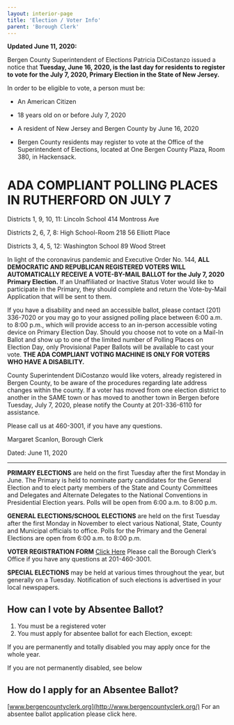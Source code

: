```yaml
---
layout: interior-page
title: 'Election / Voter Info'
parent: 'Borough Clerk'
---
```



**Updated June 11, 2020:**

Bergen County Superintendent of Elections Patricia DiCostanzo issued a notice that **Tuesday, June 16, 2020, is the last day for residents to register to vote for the July 7, 2020, Primary Election in the State of New Jersey.**

In order to be eligible to vote, a person must be:

- An American Citizen

- 18 years old on or before July 7, 2020

- A resident of New Jersey and Bergen County by June 16, 2020

- Bergen County residents may register to vote at the Office of the Superintendent of Elections, located at One Bergen County Plaza, Room 380, in Hackensack. 


# ADA COMPLIANT POLLING PLACES IN RUTHERFORD ON JULY 7

Districts 1, 9, 10, 11: Lincoln School 414 Montross Ave

Districts 2, 6, 7, 8: High School-Room 218 56 Elliott Place

Districts 3, 4, 5, 12: Washington School 89 Wood Street


In light of the coronavirus pandemic and Executive Order No. 144, **ALL DEMOCRATIC AND REPUBLICAN REGISTERED VOTERS WILL AUTOMATICALLY RECEIVE A VOTE-BY-MAIL BALLOT for the July 7, 2020 Primary Election.** If an Unaffiliated or Inactive Status Voter would like to participate in the Primary, they should complete and return the Vote-by-Mail Application that will be sent to them.

If you have a disability and need an accessible ballot, please contact (201) 336-7020 or you may go to your assigned polling place between 6:00 a.m. to 8:00 p.m., which will provide access to an in-person accessible voting device on Primary Election Day. Should you choose not to vote on a Mail-In Ballot and show up to one of the limited number of Polling Places on Election Day, only Provisional Paper Ballots will be available to cast your vote. **THE ADA COMPLIANT VOTING MACHINE IS ONLY FOR VOTERS WHO HAVE A DISABILITY.**

County Superintendent DiCostanzo would like voters, already registered in Bergen County, to be aware of the procedures regarding late address changes within the county. If a voter has moved from one election district to another in the SAME town or has moved to another town in Bergen before Tuesday, July 7, 2020, please notify the County at 201-336-6110 for assistance.

Please call us at 460-3001, if you have any questions.

Margaret Scanlon, Borough Clerk

Dated: June 11, 2020

---------

**PRIMARY ELECTIONS** are held on the first Tuesday after the first Monday in June. The Primary is held to nominate party candidates for the General Election and to elect party members of the State and County Committees and Delegates and Alternate Delegates to the National Conventions in Presidential Election years. Polls will be open from 6:00 a.m. to 8:00 p.m.

**GENERAL ELECTIONS/SCHOOL ELECTIONS** are held on the first Tuesday after the first Monday in November to elect various National, State, County and Municipal officials to office. Polls for the Primary and the General Elections are open from 6:00 a.m. to 8:00 p.m.

**VOTER REGISTRATION FORM** [Click Here](https://www.state.nj.us/state/elections/voter-registration.shtml)
Please call the Borough Clerk’s Office if you have any questions at 201-460-3001.

**SPECIAL ELECTIONS** may be held at various times throughout the year, but generally on a Tuesday. Notification of such elections is advertised in your local newspapers.

## How can I vote by Absentee Ballot?

1. You must be a registered voter
2. You must apply for absentee ballot for each Election, except:

If you are permanently and totally disabled you may apply once for the whole year.

If you are not permanently disabled, see below

## How do I apply for an Absentee Ballot?
[www.bergencountyclerk.org](http://www.bergencountyclerk.org/) 
For an absentee ballot application please click here.
